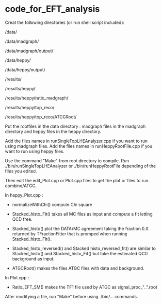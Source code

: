 # code_for_EFT_analysis

Creat the following directories (or run shell script included):

/data/

/data/madgraph/

/data/madgraph/output/

/data/heppy/

/data/heppy/output/

/results/

/results/heppy/

/results/heppy/ratio_madgraph/

/results/heppy/top_reco/

/results/heppy/top_reco/ATCGRoot/

Put the rootfiles in the data directory : madgraph files in the madgraph directory and heppy files in the heppy directory.

Add the files names in runSingleTopLHEAnalyzer.cpp if you want to run using madgraph files.
Add the files names in runHeppyRootFile.cpp if you want to run using heppy files.

Use the command "Make" from root directory to compile.
Run ./bin/runSingleTopLHEAnalyzer or ./bin/runHeppyRootFile depending of the files you edited.

Then edit the edit_Plot.cpp or Plot.cpp files to get the plot or files to run combine/ATGC.

In heppy_Plot.cpp :

  - normalizeWithChi() compute Chi square
  - Stacked_histo_Fit() takes all MC files as input and compute a fit letting QCD free.
  - Stacked_histo() plot the DATA/MC agreement taking the fraction 0.X returned by TFractionFitter that is promped when running Stacked_histo_Fit().
  
  - Stacked_histo_reversed() and Stacked histo_reversed_fit() are similar to Stacked_histo() and Stacked_histo_Fit() but take the estimated QCD background as input.
  - ATGCRoot() makes the files ATGC files with data and background.
  
  
In Plot.cpp :

  - Ratio_EFT_SM() makes the TF1 file used by ATGC as signal_proc_"..".root
  
  
 After modifying a file, run "Make" before using ./bin/... commands.

 